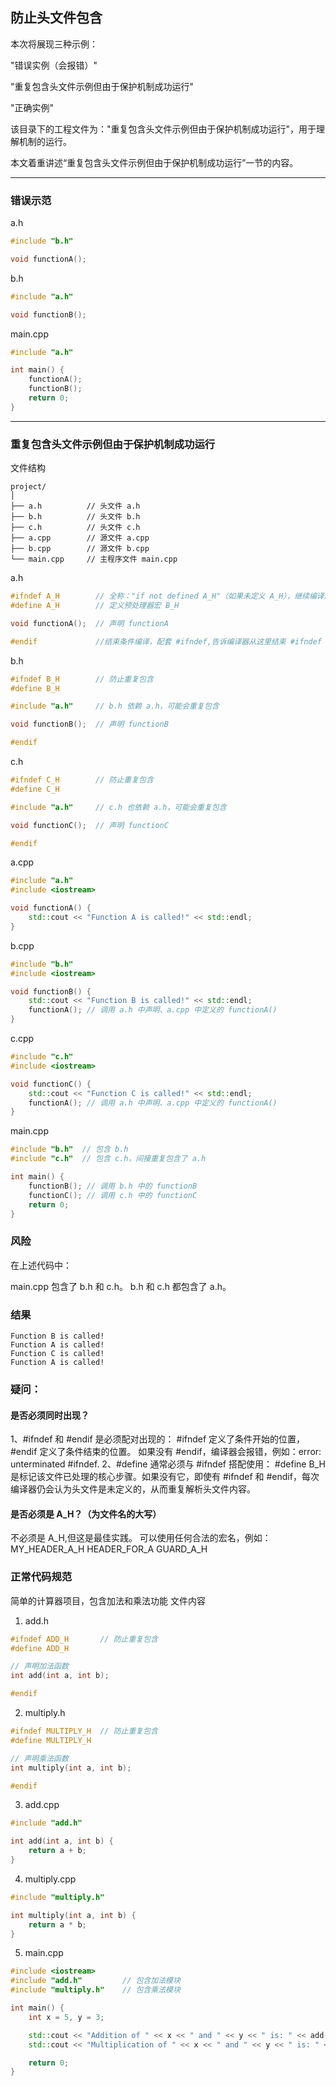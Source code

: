 ## 防止头文件包含
本次将展现三种示例：

"错误实例（会报错）"

"重复包含头文件示例但由于保护机制成功运行"

"正确实例"

该目录下的工程文件为："重复包含头文件示例但由于保护机制成功运行"，用于理解机制的运行。

本文着重讲述“重复包含头文件示例但由于保护机制成功运行”一节的内容。

---

### 错误示范
a.h
``` c++
#include "b.h"

void functionA();
```

b.h

``` c++
#include "a.h"

void functionB();

```

main.cpp

```c++
#include "a.h"

int main() {
    functionA();
    functionB();
    return 0;
}
```

---

### 重复包含头文件示例但由于保护机制成功运行

文件结构

```
project/
│
├── a.h          // 头文件 a.h
├── b.h          // 头文件 b.h
├── c.h          // 头文件 c.h
├── a.cpp        // 源文件 a.cpp
├── b.cpp        // 源文件 b.cpp
└── main.cpp     // 主程序文件 main.cpp
```

a.h
```c++
#ifndef A_H        // 全称："if not defined A_H"（如果未定义 A_H），继续编译后续代码;后续的文件编译中，#ifndef A_H 将判断为 false，跳过整个 #ifndef 和 #endif 之间的内容,从而避免重复包含头文件内容。
#define A_H        // 定义预处理器宏 B_H

void functionA();  // 声明 functionA

#endif             //结束条件编译，配套 #ifndef,告诉编译器从这里结束 #ifndef 的作用域,任何在 #endif 之后的代码将不受 #ifndef 条件的影响

```

b.h

``` c++
#ifndef B_H        // 防止重复包含
#define B_H

#include "a.h"     // b.h 依赖 a.h，可能会重复包含

void functionB();  // 声明 functionB

#endif 
```

c.h
```c++
#ifndef C_H        // 防止重复包含
#define C_H

#include "a.h"     // c.h 也依赖 a.h，可能会重复包含

void functionC();  // 声明 functionC

#endif

```

a.cpp
```c++
#include "a.h"
#include <iostream>

void functionA() {
    std::cout << "Function A is called!" << std::endl;
}
```

b.cpp
```c++
#include "b.h"
#include <iostream>

void functionB() {
    std::cout << "Function B is called!" << std::endl;
    functionA(); // 调用 a.h 中声明、a.cpp 中定义的 functionA()
}
```

c.cpp
```c++
#include "c.h"
#include <iostream>

void functionC() {
    std::cout << "Function C is called!" << std::endl;
    functionA(); // 调用 a.h 中声明、a.cpp 中定义的 functionA()
}
```
main.cpp

```c++
#include "b.h"  // 包含 b.h
#include "c.h"  // 包含 c.h，间接重复包含了 a.h

int main() {
    functionB(); // 调用 b.h 中的 functionB
    functionC(); // 调用 c.h 中的 functionC
    return 0;
}

```

### 风险
在上述代码中：

main.cpp 包含了 b.h 和 c.h。
b.h 和 c.h 都包含了 a.h。

### 结果
```
Function B is called!
Function A is called!
Function C is called!
Function A is called!
```

### 疑问：

#### 是否必须同时出现？
1、#ifndef 和 #endif 是必须配对出现的：
#ifndef 定义了条件开始的位置，#endif 定义了条件结束的位置。
如果没有 #endif，编译器会报错，例如：error: unterminated #ifndef.
2、#define 通常必须与 #ifndef 搭配使用：
#define B_H 是标记该文件已处理的核心步骤。如果没有它，即使有 #ifndef 和 #endif，每次编译器仍会认为头文件是未定义的，从而重复解析头文件内容。

#### 是否必须是 A_H？（为文件名的大写）
不必须是 A_H,但这是最佳实践。
可以使用任何合法的宏名，例如：
MY_HEADER_A_H
HEADER_FOR_A
GUARD_A_H

### 正常代码规范
简单的计算器项目，包含加法和乘法功能
文件内容
1. add.h
```c++
#ifndef ADD_H       // 防止重复包含
#define ADD_H

// 声明加法函数
int add(int a, int b);

#endif
```

2. multiply.h
```c++
#ifndef MULTIPLY_H  // 防止重复包含
#define MULTIPLY_H

// 声明乘法函数
int multiply(int a, int b);

#endif
```
3. add.cpp

```c++
#include "add.h"

int add(int a, int b) {
    return a + b;
}
```


4. multiply.cpp
```c++
#include "multiply.h"

int multiply(int a, int b) {
    return a * b;
}
```
5. main.cpp

```c++
#include <iostream>
#include "add.h"         // 包含加法模块
#include "multiply.h"    // 包含乘法模块

int main() {
    int x = 5, y = 3;

    std::cout << "Addition of " << x << " and " << y << " is: " << add(x, y) << std::endl;
    std::cout << "Multiplication of " << x << " and " << y << " is: " << multiply(x, y) << std::endl;

    return 0;
}
```
